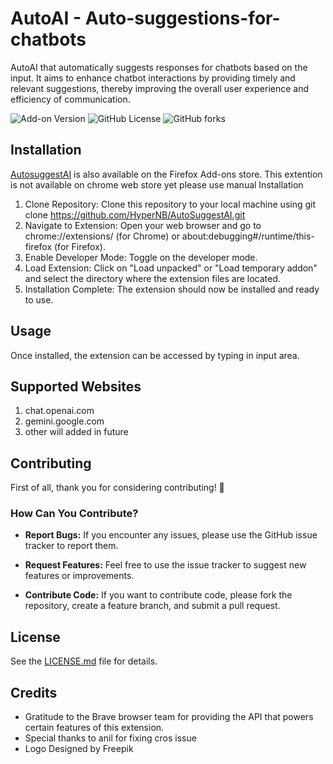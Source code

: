 # AutoAI - Auto-suggestions-for-chatbots
AutoAI that automatically suggests responses for chatbots based on the input. It aims to enhance chatbot interactions by providing timely and relevant suggestions, thereby improving the overall user experience and efficiency of communication.

![Add-on Version](https://img.shields.io/amo/v/%7B6c6e2af6-d8f6-4ed8-a518-89c57b500773%7D) ![GitHub License](https://img.shields.io/github/license/hypernb/autosuggestai) ![GitHub forks](https://img.shields.io/github/forks/hypernb/autosuggestai)

## Installation
[AutosuggestAI](https://addons.mozilla.org/en-US/firefox/addon/autosuggestionai/) is also available on the Firefox Add-ons store.
This extention is not available on chrome web store yet please use manual Installation 
  1. Clone Repository: Clone this repository to your local machine using git clone https://github.com/HyperNB/AutoSuggestAI.git
  2. Navigate to Extension: Open your web browser and go to chrome://extensions/ (for Chrome) or about:debugging#/runtime/this-firefox (for Firefox).
  3. Enable Developer Mode: Toggle on the developer mode.
  4. Load Extension: Click on "Load unpacked" or "Load temporary addon" and select the directory where the extension files are located.
  5. Installation Complete: The extension should now be installed and ready to use.

## Usage

Once installed, the extension can be accessed by typing in input area.

## Supported Websites
1. chat.openai.com
2. gemini.google.com
3. other will added in future

## Contributing

First of all, thank you for considering contributing! 🎉

### How Can You Contribute?

- **Report Bugs:** If you encounter any issues, please use the GitHub issue tracker to report them.

- **Request Features:** Feel free to use the issue tracker to suggest new features or improvements.

- **Contribute Code:** If you want to contribute code, please fork the repository, create a feature branch, and submit a pull request.

## License

See the [LICENSE.md](LICENSE) file for details.

## Credits
- Gratitude to the Brave browser team for providing the API that powers certain features of this extension.
- Special thanks to anil for fixing cros issue
- Logo Designed by Freepik
